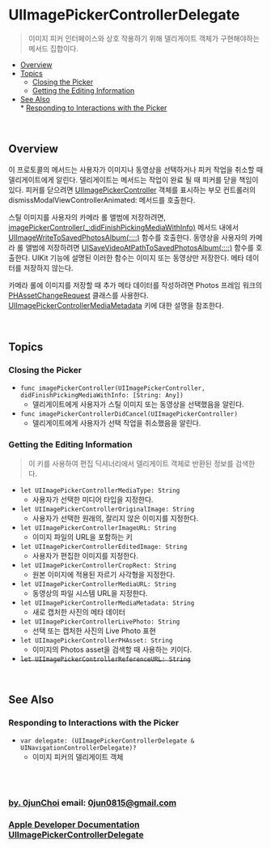 # UIImagePickerControllerDelegate
> 이미지 피커 인터페이스와 상호 작용하기 위해 델리게이트 객체가 구현해야하는 메서드 집합이다.


* [Overview](#overview)
* [Topics](#topics)
    * [Closing the Picker](#closing-the-picker)
    * [Getting the Editing Information](#getting-the-editing-information)
* [See Also](#see-also)    
        * [Responding to Interactions with the Picker](#responding-to-interactions-with-the-picker)    
    

&nbsp;      
## Overview
이 프로토콜의 메서드는 사용자가 이미지나 동영상을 선택하거나 피커 작업을 취소할 때 델리게이트에게 알린다. 델리게이트는 메서드는 작업이 완료 될 때 피커를 닫을 책임이 있다. 피커를 닫으려면 [UIImagePickerController](https://developer.apple.com/documentation/uikit/uiimagepickercontroller?changes=_5) 객체를 표시하는 부모 컨트롤러의 dismissModalViewControllerAnimated: 메서드를 호출한다.


스틸 이미지를 사용자의 카메라 롤 앨범에 저장하려면, [imagePickerController(_:didFinishPickingMediaWithInfo)](https://developer.apple.com/documentation/uikit/uiimagepickercontrollerdelegate/1619126-imagepickercontroller?changes=_5) 메서드 내에서 [UIImageWriteToSavedPhotosAlbum(_:_:_:_:)](https://developer.apple.com/documentation/uikit/1619125-uiimagewritetosavedphotosalbum?changes=_5) 함수를 호출한다. 동영상을 사용자의 카메라 롤 앨범에 저장하려면 [UISaveVideoAtPathToSavedPhotosAlbum(_:_:_:_:)](https://developer.apple.com/documentation/uikit/1619162-uisavevideoatpathtosavedphotosal?changes=_5) 함수를 호출한다. UIKit 기능에 설명된 이러한 함수는 이미지 또는 동영상만 저장한다. 메타 데이터를 저장하지 않는다.


카메라 롤에 이미지를 저장할 때 추가 메타 데이터를 작성하려면 Photos 프레임 워크의 [PHAssetChangeRequest](https://developer.apple.com/documentation/photos/phassetchangerequest?changes=_5) 클래스를 사용한다. [UIImagePickerControllerMediaMetadata](https://developer.apple.com/documentation/uikit/uiimagepickercontrollermediametadata?changes=_5) 키에 대한 설명을 참조한다.


&nbsp;
## Topics
### Closing the Picker
* `func imagePickerController(UIImagePickerController, didFinishPickingMediaWithInfo: [String: Any])`
    * 델리게이트에게 사용자가 스틸 이미지 또는 동영상을 선택했음을 알린다.
* `func imagePickerControllerDidCancel(UIImagePickerController)`
    * 델리게이트에게 사용자가 선택 작업을 취소했음을 알린다.


### Getting the Editing Information
> 이 키를 사용하여 편집 딕셔너리에서 델리게이트 객체로 반환된 정보를 검색한다.
* `let UIImagePickerControllerMediaType: String`
    * 사용자가 선택한 미디어 타입을 지정한다.
* `let UIImagePickerControllerOriginalImage: String`
    * 사용자가 선택한 원래의, 잘리지 않은 이미지를 지정한다.
* `let UIImagePickerControllerImageURL: String`
    * 이미지 파일의 URL을 포함하는 키
* `let UIImagePickerControllerEditedImage: String`
    * 사용자가 편집한 이미지를 지정한다.
* `let UIImagePickerControllerCropRect: String`
    * 원본 이미지에 적용된 자르기 사각형을 지정한다.
* `let UIImagePickerControllerMediaURL: String`
    * 동영상의 파일 시스템 URL을 지정한다.
* `let UIImagePickerControllerMediaMetadata: String`
    * 새로 캡처한 사진의 메타 데이터
* `let UIImagePickerControllerLivePhoto: String`
    * 선택 또는 캡처한 사진의 Live Photo 표현
* `let UIImagePickerControllerPHAsset: String`
    * 이미지의 Photos asset을 검색할 때 사용하는 키이다.
* ~~`let UIImagePickerControllerReferenceURL: String`~~


&nbsp;
## See Also
### Responding to Interactions with the Picker
* `var delegate: (UIImagePickerControllerDelegate & UINavigationControllerDelegate)?`
    * 이미지 피커의 델리게이트 객체


&nbsp;      
&nbsp;      
### [by. 0junChoi](https://github.com/0jun0815) email: <0jun0815@gmail.com>
### [Apple Developer Documentation UIImagePickerControllerDelegate](https://developer.apple.com/documentation/uikit/uiimagepickercontrollerdelegate?changes=_5)
